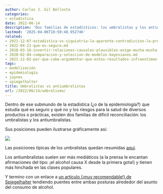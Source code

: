 ```yaml
---
author: Carlos J. Gil Bellosta
categories:
- estadística
date: 2022-06-14
description: 'Dos familias de estadísticos: los umbralistas y los antiumbralistas'
lastmod: '2025-04-06T18:50:48.952746'
related:
- 2021-12-07-estadistica-vs-siquiatria-la-aparente-contradiccion-la-profunda-sintesis.md
- 2022-04-21-que-es-seguro.md
- 2018-03-16-invertir-relaciones-causales-plausibles-exige-mucha-mucha-explicacion.md
- 2020-02-04-comparacion-y-seleccion-de-modelos-bayesianos.md
- 2021-12-02-por-que-cabe-argumentar-que-estos-resultados-infraestiman-la-efectividad-de-las-vacunas-contra-el-covid.md
tags:
- modelización
- epidemiología
- jaynes
- spiegelhalter
title: Umbralistas vs antiumbralistas
url: /2022/06/14/umbralismo/
---
```


Dentro de ese submundo de la estadística (¿o de la epidemiología?) que estudia qué es seguro y qué no y los riesgos para la salud de diversos productos o prácticas, existen dos familias de difícil reconciliación: los umbralistas y los antiumbralistas.

Sus posiciones pueden ilustrarse gráficamente así:

![](/wp-uploads/2022/06/umbralismo.png#center)

Las posiciones típicas de los umbralistas quedan resumidas [aquí](https://datanalytics.com/2022/04/21/que-es-seguro/).

Los antiumbralistas suelen ser más mediáticos (a la prensa le encantan afirmaciones del tipo: ¡el alcohol causa X desde la primera gota!) y tienen más hinchada en las clases populares.

Y termino con un enlace a [un artículo (¡muy recomendable!) de Spiegelhalter](https://medium.com/wintoncentre/the-risks-of-alcohol-again-2ae8cb006a4a) tendiendo puentes entre ambas posturas alrededor del asunto del consumo de alcohol.